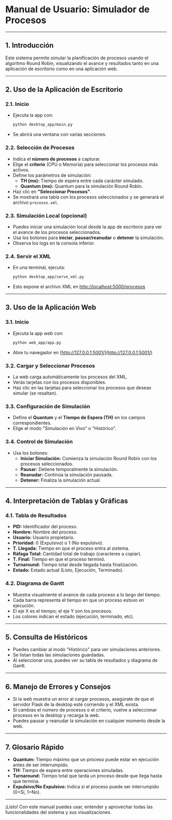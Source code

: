 # Manual de Usuario: Simulador de Procesos

---

## 1. Introducción

Este sistema permite simular la planificación de procesos usando el algoritmo Round Robin, visualizando el avance y resultados tanto en una aplicación de escritorio como en una aplicación web.

---

## 2. Uso de la Aplicación de Escritorio

### 2.1. Inicio
- Ejecuta la app con:
  ```bash
  python desktop_app/main.py
  ```
- Se abrirá una ventana con varias secciones.

### 2.2. Selección de Procesos
- Indica el **número de procesos** a capturar.
- Elige el **criterio** (CPU o Memoria) para seleccionar los procesos más activos.
- Define los parámetros de simulación:
  - **TH (ms):** Tiempo de espera entre cada carácter simulado.
  - **Quantum (ms):** Quantum para la simulación Round Robin.
- Haz clic en **"Seleccionar Procesos"**.
- Se mostrará una tabla con los procesos seleccionados y se generará el archivo `procesos.xml`.

### 2.3. Simulación Local (opcional)
- Puedes iniciar una simulación local desde la app de escritorio para ver el avance de los procesos seleccionados.
- Usa los botones para **iniciar**, **pausar/reanudar** o **detener** la simulación.
- Observa los logs en la consola inferior.

### 2.4. Servir el XML
- En una terminal, ejecuta:
  ```bash
  python desktop_app/serve_xml.py
  ```
- Esto expone el archivo XML en [http://localhost:5000/procesos](http://localhost:5000/procesos)

---

## 3. Uso de la Aplicación Web

### 3.1. Inicio
- Ejecuta la app web con:
  ```bash
  python web_app/app.py
  ```
- Abre tu navegador en [http://127.0.0.1:5001/](http://127.0.0.1:5001/)

### 3.2. Cargar y Seleccionar Procesos
- La web carga automáticamente los procesos del XML.
- Verás tarjetas con los procesos disponibles.
- Haz clic en las tarjetas para seleccionar los procesos que deseas simular (se resaltan).

### 3.3. Configuración de Simulación
- Define el **Quantum** y el **Tiempo de Espera (TH)** en los campos correspondientes.
- Elige el modo "Simulación en Vivo" o "Histórico".

### 3.4. Control de Simulación
- Usa los botones:
  - **Iniciar Simulación:** Comienza la simulación Round Robin con los procesos seleccionados.
  - **Pausar:** Detiene temporalmente la simulación.
  - **Reanudar:** Continúa la simulación pausada.
  - **Detener:** Finaliza la simulación actual.

---

## 4. Interpretación de Tablas y Gráficas

### 4.1. Tabla de Resultados
- **PID:** Identificador del proceso.
- **Nombre:** Nombre del proceso.
- **Usuario:** Usuario propietario.
- **Prioridad:** 0 (Expulsivo) o 1 (No expulsivo).
- **T. Llegada:** Tiempo en que el proceso entra al sistema.
- **Ráfaga Total:** Cantidad total de trabajo (caracteres a copiar).
- **T. Final:** Tiempo en que el proceso terminó.
- **Turnaround:** Tiempo total desde llegada hasta finalización.
- **Estado:** Estado actual (Listo, Ejecución, Terminado).

### 4.2. Diagrama de Gantt
- Muestra visualmente el avance de cada proceso a lo largo del tiempo.
- Cada barra representa el tiempo en que un proceso estuvo en ejecución.
- El eje X es el tiempo; el eje Y son los procesos.
- Los colores indican el estado (ejecución, terminado, etc).

---

## 5. Consulta de Históricos
- Puedes cambiar al modo "Histórico" para ver simulaciones anteriores.
- Se listan todas las simulaciones guardadas.
- Al seleccionar una, puedes ver su tabla de resultados y diagrama de Gantt.

---

## 6. Manejo de Errores y Consejos
- Si la web muestra un error al cargar procesos, asegúrate de que el servidor Flask de la desktop esté corriendo y el XML exista.
- Si cambias el número de procesos o el criterio, vuelve a seleccionar procesos en la desktop y recarga la web.
- Puedes pausar y reanudar la simulación en cualquier momento desde la web.

---

## 7. Glosario Rápido
- **Quantum:** Tiempo máximo que un proceso puede estar en ejecución antes de ser interrumpido.
- **TH:** Tiempo de espera entre operaciones simuladas.
- **Turnaround:** Tiempo total que tarda un proceso desde que llega hasta que termina.
- **Expulsivo/No Expulsivo:** Indica si el proceso puede ser interrumpido (0=Sí, 1=No).

---

¡Listo! Con este manual puedes usar, entender y aprovechar todas las funcionalidades del sistema y sus visualizaciones. 